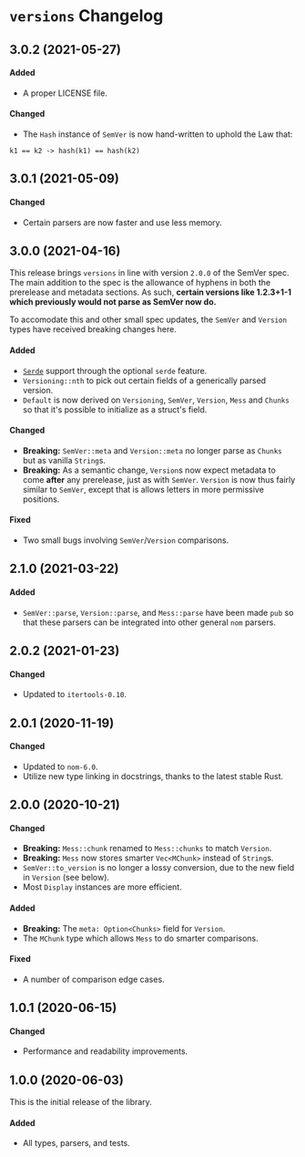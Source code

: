 # `versions` Changelog

## 3.0.2 (2021-05-27)

#### Added

- A proper LICENSE file.

#### Changed

- The `Hash` instance of `SemVer` is now hand-written to uphold the Law that:

```
k1 == k2 -> hash(k1) == hash(k2)
```

## 3.0.1 (2021-05-09)

#### Changed

- Certain parsers are now faster and use less memory.

## 3.0.0 (2021-04-16)

This release brings `versions` in line with version `2.0.0` of the SemVer spec.
The main addition to the spec is the allowance of hyphens in both the prerelease
and metadata sections. As such, **certain versions like 1.2.3+1-1 which
previously would not parse as SemVer now do.**

To accomodate this and other small spec updates, the `SemVer` and `Version`
types have received breaking changes here.

#### Added

- [`Serde`](https://serde.rs/) support through the optional `serde` feature.
- `Versioning::nth` to pick out certain fields of a generically parsed version.
- `Default` is now derived on `Versioning`, `SemVer`, `Version`, `Mess` and
  `Chunks` so that it's possible to initialize as a struct's field.

#### Changed

- **Breaking:** `SemVer::meta` and `Version::meta` no longer parse as `Chunks`
  but as vanilla `String`s.
- **Breaking:** As a semantic change, `Version`s now expect metadata to come
  **after** any prerelease, just as with `SemVer`. `Version` is now thus fairly
  similar to `SemVer`, except that is allows letters in more permissive
  positions.

#### Fixed

- Two small bugs involving `SemVer`/`Version` comparisons.

## 2.1.0 (2021-03-22)

#### Added

- `SemVer::parse`, `Version::parse`, and `Mess::parse` have been made `pub` so
  that these parsers can be integrated into other general `nom` parsers.

## 2.0.2 (2021-01-23)

#### Changed

- Updated to `itertools-0.10`.

## 2.0.1 (2020-11-19)

#### Changed

- Updated to `nom-6.0`.
- Utilize new type linking in docstrings, thanks to the latest stable Rust.

## 2.0.0 (2020-10-21)

#### Changed

- **Breaking:** `Mess::chunk` renamed to `Mess::chunks` to match `Version`.
- **Breaking:** `Mess` now stores smarter `Vec<MChunk>` instead of `String`s.
- `SemVer::to_version` is no longer a lossy conversion, due to the new field in `Version` (see below).
- Most `Display` instances are more efficient.

#### Added

- **Breaking:** The `meta: Option<Chunks>` field for `Version`.
- The `MChunk` type which allows `Mess` to do smarter comparisons.

#### Fixed

- A number of comparison edge cases.

## 1.0.1 (2020-06-15)

#### Changed

- Performance and readability improvements.

## 1.0.0 (2020-06-03)

This is the initial release of the library.

#### Added

- All types, parsers, and tests.
